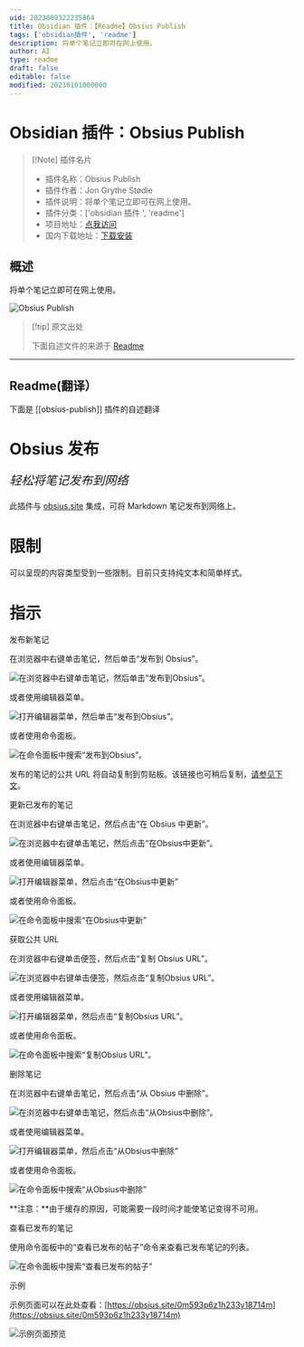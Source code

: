 ```yaml
---
uid: 2023080322235864
title: Obsidian 插件：【Readme】Obsius Publish
tags: ['obsidian插件', 'readme']
description: 将单个笔记立即可在网上使用。
author: AI
type: readme
draft: false
editable: false
modified: 20230101000000
---
```


# Obsidian 插件：Obsius Publish

> [!Note] 插件名片
> - 插件名称：Obsius Publish
> - 插件作者：Jon Grythe Stødle
> - 插件说明：将单个笔记立即可在网上使用。
> - 插件分类：['obsidian 插件 ', 'readme']
> - 项目地址：[点我访问](https://github.com/jonstodle/obsius-obsidian-plugin)
> - 国内下载地址：[下载安装](https://pkmer.cn/products/plugin/pluginMarket/?obsius-publish)

## 概述

将单个笔记立即可在网上使用。

![Obsius Publish](https://cdn.pkmer.cn/covers/obsius-publish.jpeg!pkmer)

> [!tip] 原文出处
>
>下面自述文件的来源于 [Readme](https://ghproxy.net/https://raw.githubusercontent.com/jonstodle/obsius-obsidian-plugin/main/README.md)
>

---

## Readme(翻译）

下面是 [[obsius-publish]] 插件的自述翻译

# Obsius 发布

<p style="font-size:1.5em"><em>轻松将笔记发布到网络</em></p>

此插件与 [obsius.site](https://obsius.site) 集成，可将 Markdown 笔记发布到网络上。

# 限制

可以呈现的内容类型受到一些限制。目前只支持纯文本和简单样式。

# 指示

发布新笔记

在浏览器中右键单击笔记，然后单击“发布到 Obsius”。

![在浏览器中右键单击笔记，然后单击“发布到Obsius”。](media/file-publish.jpg)

或者使用编辑器菜单。

![打开编辑器菜单，然后单击“发布到Obsius”。](media/file-menu-publish.jpg)

或者使用命令面板。

![在命令面板中搜索“发布到Obsius”。](media/command-publish.jpg)

发布的笔记的公共 URL 将自动复制到剪贴板。该链接也可稍后复制，[请参见下文](#getting-the-public-url)。

更新已发布的笔记

在浏览器中右键单击笔记，然后点击“在 Obsius 中更新”。

![在浏览器中右键单击笔记，然后点击“在Obsius中更新”。](media/file-update.jpg)

或者使用编辑器菜单。

![打开编辑器菜单，然后点击“在Obsius中更新”](media/file-menu-update.jpg)

或者使用命令面板。

![在命令面板中搜索“在Obsius中更新”](media/command-update.jpg)

获取公共 URL

在浏览器中右键单击便签，然后点击“复制 Obsius URL”。

![在浏览器中右键单击便签，然后点击“复制Obsius URL”。](media/file-copy-url.jpg)

或者使用编辑器菜单。

![打开编辑器菜单，然后点击“复制Obsius URL”。](media/file-menu-copy-url.jpg)

或者使用命令面板。

![在命令面板中搜索“复制Obsius URL”。](media/command-copy-url.jpg)

删除笔记

在浏览器中右键单击笔记，然后点击“从 Obsius 中删除”。

![在浏览器中右键单击笔记，然后点击“从Obsius中删除”。](media/file-remove.jpg)

或者使用编辑器菜单。

![打开编辑器菜单，然后点击“从Obsius中删除”](media/file-menu-remove.jpg)

或者使用命令面板。

![在命令面板中搜索“从Obsius中删除”](media/command-remove.jpg)

**注意：**由于缓存的原因，可能需要一段时间才能使笔记变得不可用。

查看已发布的笔记

使用命令面板中的“查看已发布的帖子”命令来查看已发布笔记的列表。

![在命令面板中搜索“查看已发布的帖子”](media/command-list-posts.jpg)

示例

示例页面可以在此处查看：[https://obsius.site/0m593p6z1h233y18714m](https://obsius.site/0m593p6z1h233y18714m)

![示例页面预览](media/example-page.png)
